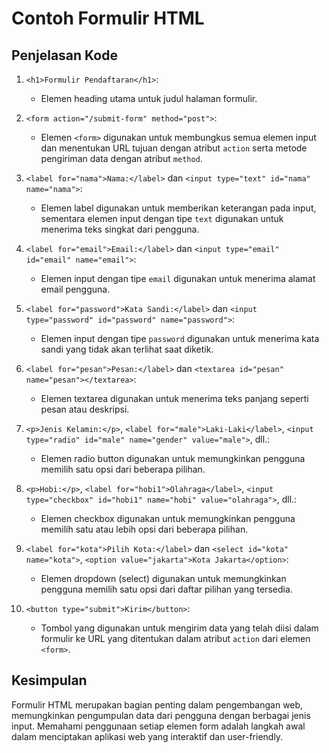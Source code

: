 # Contoh Formulir HTML

## Penjelasan Kode
1. `<h1>Formulir Pendaftaran</h1>`:

   - Elemen heading utama untuk judul halaman formulir.

2. `<form action="/submit-form" method="post">`:

    - Elemen `<form>` digunakan untuk membungkus semua elemen input dan menentukan URL tujuan dengan atribut `action` serta metode pengiriman data dengan atribut `method`.

3. `<label for="nama">Nama:</label>` dan `<input type="text" id="nama" name="nama">`:

    - Elemen label digunakan untuk memberikan keterangan pada input, sementara elemen input dengan tipe `text` digunakan untuk menerima teks singkat dari pengguna.

4. `<label for="email">Email:</label>` dan `<input type="email" id="email" name="email">`:

    - Elemen input dengan tipe `email` digunakan untuk menerima alamat email pengguna.

5. `<label for="password">Kata Sandi:</label>` dan `<input type="password" id="password" name="password">`:

    - Elemen input dengan tipe `password` digunakan untuk menerima kata sandi yang tidak akan terlihat saat diketik.

6. `<label for="pesan">Pesan:</label>` dan `<textarea id="pesan" name="pesan"></textarea>`:

    - Elemen textarea digunakan untuk menerima teks panjang seperti pesan atau deskripsi.

7. `<p>Jenis Kelamin:</p>`, `<label for="male">Laki-Laki</label>`, `<input type="radio" id="male" name="gender" value="male">`, dll.:

    - Elemen radio button digunakan untuk memungkinkan pengguna memilih satu opsi dari beberapa pilihan.

8. `<p>Hobi:</p>`, `<label for="hobi1">Olahraga</label>`, `<input type="checkbox" id="hobi1" name="hobi" value="olahraga">`, dll.:

    - Elemen checkbox digunakan untuk memungkinkan pengguna memilih satu atau lebih opsi dari beberapa pilihan.

9. `<label for="kota">Pilih Kota:</label>` dan `<select id="kota" name="kota">`, `<option value="jakarta">Kota Jakarta</option>`:

    - Elemen dropdown (select) digunakan untuk memungkinkan pengguna memilih satu opsi dari daftar pilihan yang tersedia.

10. `<button type="submit">Kirim</button>`:
    - Tombol yang digunakan untuk mengirim data yang telah diisi dalam formulir ke URL yang ditentukan dalam atribut `action` dari elemen `<form>`.

## Kesimpulan

Formulir HTML merupakan bagian penting dalam pengembangan web, memungkinkan pengumpulan data dari pengguna dengan berbagai jenis input. Memahami penggunaan setiap elemen form adalah langkah awal dalam menciptakan aplikasi web yang interaktif dan user-friendly.
